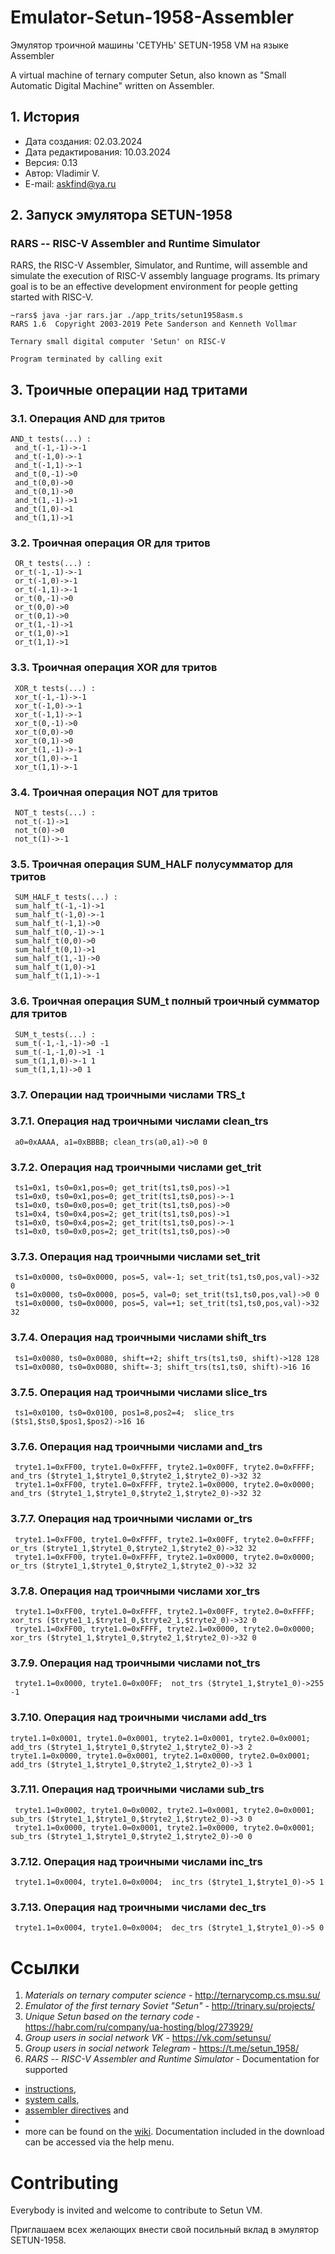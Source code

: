 # Emulator-Setun-1958-Assembler

Эмулятор троичной машины 'СЕТУНЬ' SETUN-1958 VM на языке Assembler

A virtual machine of ternary computer Setun, also known as "Small Automatic Digital Machine" written on Assembler.


## 1. История

- Дата создания:            02.03.2024
- Дата редактирования:      10.03.2024
- Версия:                   0.13
- Автор:                    Vladimir V.
- E-mail:                   askfind@ya.ru


## 2. Запуск эмулятора SETUN-1958

### RARS -- RISC-V Assembler and Runtime Simulator

RARS, the RISC-V Assembler, Simulator, and Runtime, will assemble and simulate
the execution of RISC-V assembly language programs. Its primary goal is to be
an effective development environment for people getting started with RISC-V.

```shell
~rars$ java -jar rars.jar ./app_trits/setun1958asm.s
RARS 1.6  Copyright 2003-2019 Pete Sanderson and Kenneth Vollmar

Ternary small digital computer 'Setun' on RISC-V

Program terminated by calling exit
```

## 3. Троичные операции над тритами

### 3.1. Операция AND для тритов

```
AND_t tests(...) :
 and_t(-1,-1)->-1
 and_t(-1,0)->-1
 and_t(-1,1)->-1
 and_t(0,-1)->0
 and_t(0,0)->0
 and_t(0,1)->0
 and_t(1,-1)->1
 and_t(1,0)->1
 and_t(1,1)->1
```

### 3.2. Троичная операция OR для тритов

```
 OR_t tests(...) :
 or_t(-1,-1)->-1
 or_t(-1,0)->-1
 or_t(-1,1)->-1
 or_t(0,-1)->0
 or_t(0,0)->0
 or_t(0,1)->0
 or_t(1,-1)->1
 or_t(1,0)->1
 or_t(1,1)->1
 ```

### 3.3. Троичная операция XOR для тритов

```
 XOR_t tests(...) :
 xor_t(-1,-1)->-1
 xor_t(-1,0)->-1
 xor_t(-1,1)->-1
 xor_t(0,-1)->0
 xor_t(0,0)->0
 xor_t(0,1)->0
 xor_t(1,-1)->-1
 xor_t(1,0)->-1
 xor_t(1,1)->-1
```

### 3.4. Троичная операция NOT для тритов

```
 NOT_t tests(...) :
 not_t(-1)->1
 not_t(0)->0
 not_t(1)->-1
```

### 3.5. Троичная операция SUM_HALF полусумматор для тритов

```
 SUM_HALF_t tests(...) :
 sum_half_t(-1,-1)->1
 sum_half_t(-1,0)->-1
 sum_half_t(-1,1)->0
 sum_half_t(0,-1)->-1
 sum_half_t(0,0)->0
 sum_half_t(0,1)->1
 sum_half_t(1,-1)->0
 sum_half_t(1,0)->1
 sum_half_t(1,1)->-1
```

### 3.6. Троичная операция SUM_t полный троичный сумматор для тритов

```
 SUM_t_tests(...) :
 sum_t(-1,-1,-1)->0 -1
 sum_t(-1,-1,0)->1 -1
 sum_t(1,1,0)->-1 1
 sum_t(1,1,1)->0 1
```

### 3.7. Операции над троичными числами TRS_t

### 3.7.1. Операция над троичными числами clean_trs

```
 a0=0xAAAA, a1=0xBBBB; clean_trs(a0,a1)->0 0
```

### 3.7.2. Операция над троичными числами get_trit
```
 ts1=0x1, ts0=0x1,pos=0; get_trit(ts1,ts0,pos)->1
 ts1=0x0, ts0=0x1,pos=0; get_trit(ts1,ts0,pos)->-1
 ts1=0x0, ts0=0x0,pos=0; get_trit(ts1,ts0,pos)->0
 ts1=0x4, ts0=0x4,pos=2; get_trit(ts1,ts0,pos)->1
 ts1=0x0, ts0=0x4,pos=2; get_trit(ts1,ts0,pos)->-1
 ts1=0x0, ts0=0x0,pos=2; get_trit(ts1,ts0,pos)->0

```

### 3.7.3. Операция над троичными числами set_trit
```
 ts1=0x0000, ts0=0x0000, pos=5, val=-1; set_trit(ts1,ts0,pos,val)->32 0
 ts1=0x0000, ts0=0x0000, pos=5, val=0; set_trit(ts1,ts0,pos,val)->0 0
 ts1=0x0000, ts0=0x0000, pos=5, val=+1; set_trit(ts1,ts0,pos,val)->32 32
```

### 3.7.4. Операция над троичными числами shift_trs
```
 ts1=0x0080, ts0=0x0080, shift=+2; shift_trs(ts1,ts0, shift)->128 128
 ts1=0x0080, ts0=0x0080, shift=-3; shift_trs(ts1,ts0, shift)->16 16
```

### 3.7.5. Операция над троичными числами slice_trs
```
 ts1=0x0100, ts0=0x0100, pos1=8,pos2=4;  slice_trs ($ts1,$ts0,$pos1,$pos2)->16 16
```

### 3.7.6. Операция над троичными числами and_trs
```
 tryte1.1=0xFF00, tryte1.0=0xFFFF, tryte2.1=0x00FF, tryte2.0=0xFFFF;  and_trs ($tryte1_1,$tryte1_0,$tryte2_1,$tryte2_0)->32 32
 tryte1.1=0xFF00, tryte1.0=0xFFFF, tryte2.1=0x0000, tryte2.0=0x0000;  and_trs ($tryte1_1,$tryte1_0,$tryte2_1,$tryte2_0)->32 32
```

### 3.7.7. Операция над троичными числами or_trs
```
 tryte1.1=0xFF00, tryte1.0=0xFFFF, tryte2.1=0x00FF, tryte2.0=0xFFFF;  or_trs ($tryte1_1,$tryte1_0,$tryte2_1,$tryte2_0)->32 32
 tryte1.1=0xFF00, tryte1.0=0xFFFF, tryte2.1=0x0000, tryte2.0=0x0000;  or_trs ($tryte1_1,$tryte1_0,$tryte2_1,$tryte2_0)->32 32
```

### 3.7.8. Операция над троичными числами xor_trs
```
 tryte1.1=0xFF00, tryte1.0=0xFFFF, tryte2.1=0x00FF, tryte2.0=0xFFFF;  xor_trs ($tryte1_1,$tryte1_0,$tryte2_1,$tryte2_0)->32 0
 tryte1.1=0xFF00, tryte1.0=0xFFFF, tryte2.1=0x0000, tryte2.0=0x0000;  xor_trs ($tryte1_1,$tryte1_0,$tryte2_1,$tryte2_0)->32 0
```

### 3.7.9. Операция над троичными числами not_trs
```
 tryte1.1=0x0000, tryte1.0=0x00FF;  not_trs ($tryte1_1,$tryte1_0)->255 -1
```

### 3.7.10. Операция над троичными числами add_trs
```
tryte1.1=0x0001, tryte1.0=0x0001, tryte2.1=0x0001, tryte2.0=0x0001;  add_trs ($tryte1_1,$tryte1_0,$tryte2_1,$tryte2_0)->3 2
tryte1.1=0x0000, tryte1.0=0x0001, tryte2.1=0x0000, tryte2.0=0x0001;  add_trs ($tryte1_1,$tryte1_0,$tryte2_1,$tryte2_0)->3 1
```

### 3.7.11. Операция над троичными числами sub_trs
```
 tryte1.1=0x0002, tryte1.0=0x0002, tryte2.1=0x0001, tryte2.0=0x0001;  sub_trs ($tryte1_1,$tryte1_0,$tryte2_1,$tryte2_0)->3 0
 tryte1.1=0x0000, tryte1.0=0x0001, tryte2.1=0x0000, tryte2.0=0x0001;  sub_trs ($tryte1_1,$tryte1_0,$tryte2_1,$tryte2_0)->0 0
```

### 3.7.12. Операция над троичными числами inc_trs
```
 tryte1.1=0x0004, tryte1.0=0x0004;  inc_trs ($tryte1_1,$tryte1_0)->5 1
```

### 3.7.13. Операция над троичными числами dec_trs
```
 tryte1.1=0x0004, tryte1.0=0x0004;  dec_trs ($tryte1_1,$tryte1_0)->5 0
```


# Ссылки

 1. *Materials on ternary computer science* - <http://ternarycomp.cs.msu.su/>
 2. *Emulator of the first ternary Soviet "Setun"* - <http://trinary.su/projects/>
 3. *Unique Setun based on the ternary code* - <https://habr.com/ru/company/ua-hosting/blog/273929/>
 4. *Group users in social network VK* - <https://vk.com/setunsu/>
 5. *Group users in social network Telegram* - <https://t.me/setun_1958/>
 6. *RARS -- RISC-V Assembler and Runtime Simulator* - Documentation for supported

  * [instructions](https://github.com/TheThirdOne/rars/wiki/Supported-Instructions),
  * [system calls](https://github.com/TheThirdOne/rars/wiki/Environment-Calls),
  * [assembler directives](https://github.com/TheThirdOne/rars/wiki/Assembler-Directives) and
  *
  * more can be found on the [wiki](https://github.com/TheThirdOne/rars/wiki).
    Documentation included in the download can be accessed via the help menu.

# Contributing

Everybody is invited and welcome to contribute to Setun VM.

Приглашаем всех желающих внести свой посильный вклад в эмулятор SETUN-1958.
